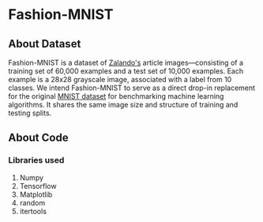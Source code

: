 # Fashion-MNIST
## About Dataset
Fashion-MNIST is a dataset of [Zalando's](https://jobs.zalando.com/tech/) article images—consisting of a training set of 60,000 examples and a test set of 10,000 examples. Each example is a 28x28 grayscale image, associated with a label from 10 classes. We intend Fashion-MNIST to serve as a direct drop-in replacement for the original [MNIST dataset](http://yann.lecun.com/exdb/mnist/) for benchmarking machine learning algorithms. It shares the same image size and structure of training and testing splits.

## About Code

### Libraries used
1. Numpy
2. Tensorflow
3. Matplotlib
4. random
5. itertools
